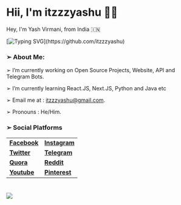 # Hii, I'm itzzzyashu ✌🏻
Hey, I'm Yash Virmani, from India 🇮🇳

[![Typing SVG](https://readme-typing-svg.demolab.com?font=Odin+Rounded&weight=100&size=20&duration=2000&pause=250&color=00F726&vCenter=true&width=700&height=40&lines=I'm+into+these+programming+languages.;Java%2C+Python%2C+HTML%2C+CSS%2C+Javascript;Web+and+Android+App+Development;Computer+Software+Programming+and+more.)](https://github.com/itzzzyashu)

### ➢ About Me:
➢ I’m currently working on Open Source Projects, Website, API and Telegram Bots.

➢ I’m currently learning React.JS, Next.JS, Python and Java etc

➢ Email me at : itzzzyashu@gmail.com.

➢ Pronouns : He/Him.

### ➢ Social Platforms</summary>
<table>
  <tr>
    <td><a href="https://www.facebook.com/Itzzzyashu/"><b> Facebook </b></a></td>
    <td><a href="https://www.instagram.com/Itzzzyashu/"><b> Instagram </a></td>
  </tr>
  <tr>
    <td><a href="https://www.twitter.com/Itzzzyashu/"><b> Twitter </a></td>
    <td><a href="https://telegram.me/Itzzzyashu/"><b> Telegram </a></td>
  </tr>
  <tr>
    <td><a href="https://www.quora.com/profile/Itzzzyashu/"><b> Quora </b></a></td>
    <td><a href="https://www.reddit.com/user/Itzzzyashu/"><b> Reddit </b></a></td>
  </tr>
  <tr>
    <td><a href="https://www.youtube.com/@Itzzzyashu"><b> Youtube </b></a></td>
    <td><a href="https://www.pinterest.com/aleciento/"><b> Pinterest </b></a></td>
  </tr>
</table>

#
<img align="center" src="https://github-readme-stats-git-masterrstaa-rickstaa.vercel.app/api?username=itzzzyashu&hide=stars&show_icons=true&icon_color=fff&bg_color=6f00fe,6f00fe,ff0000&title_color=fff&text_color=fff&count_private=true">
